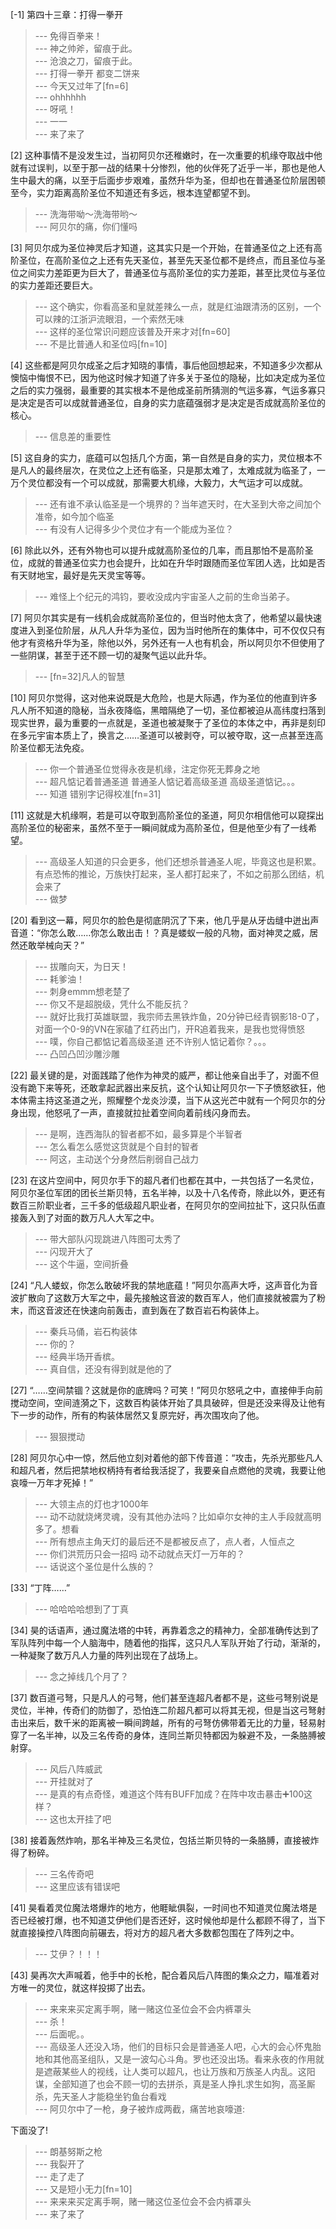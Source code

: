 
[-1] 第四十三章：打得一拳开
>--- 免得百拳来！<br>
>--- 神之帅斧，留痕于此。<br>
>--- 沧浪之刀，留痕于此。<br>
>--- 打得一拳开
都变二饼来<br>
>--- 今天又过年了[fn=6]<br>
>--- ohhhhhh<br>
>--- 呀吼！<br>
>--- 一一<br>
>--- 来了来了<br>

[2] 这种事情不是没发生过，当初阿贝尔还稚嫩时，在一次重要的机缘夺取战中他就有过误判，以至于那一战的结果十分惨烈，他的伙伴死了近乎一半，那也是他人生中最大的痛，以至于后面步步艰难，虽然升华为圣，但却也在普通圣位阶层困顿至今，实力距离高阶圣位不知道还有多远，根本连望都望不到。
>--- 洗海带呦～洗海带哟～<br>
>--- 阿贝尔的痛，你们懂吗<br>

[3] 阿贝尔成为圣位神灵后才知道，这其实只是一个开始，在普通圣位之上还有高阶圣位，在高阶圣位之上还有先天圣位，甚至先天圣位都不是终点，而且圣位与圣位之间实力差距更为巨大了，普通圣位与高阶圣位的实力差距，甚至比灵位与圣位的实力差距还要巨大。
>--- 这个确实，你看高圣和皇就差辣么一点，就是红油跟清汤的区别，一个可以辣的江浙沪流眼泪，一个索然无味<br>
>--- 这样的圣位常识问题应该普及开来才对[fn=60]<br>
>--- 不是比普通人和圣位吗[fn=10]<br>

[4] 这些都是阿贝尔成圣之后才知晓的事情，事后他回想起来，不知道多少次都从懊恼中悔恨不已，因为他这时候才知道了许多关于圣位的隐秘，比如决定成为圣位之后的实力强弱，最重要的其实根本不是他成圣前所猜测的气运多寡，气运多寡只是决定是否可以成就普通圣位，自身的实力底蕴强弱才是决定是否成就高阶圣位的核心。
>--- 信息差的重要性<br>

[5] 这自身的实力，底蕴可以包括几个方面，第一自然是自身的实力，灵位根本不是凡人的最终层次，在灵位之上还有临圣，只是那太难了，太难成就为临圣了，一万个灵位都没有一个可以成就，那需要大机缘，大毅力，大气运才可以成就。
>--- 还有谁不承认临圣是一个境界的？当年遮天时，在大圣到大帝之间加个准帝，如今加个临圣<br>
>--- 有没有人记得多少个灵位才有一个能成为圣位？<br>

[6] 除此以外，还有外物也可以提升成就高阶圣位的几率，而且那怕不是高阶圣位，成就的普通圣位实力也会提升，比如在升华时跟随而圣位军团人选，比如是否有天财地宝，最好是先天灵宝等等。
>--- 难怪上个纪元的鸿钧，要收没成内宇宙圣人之前的生命当弟子。<br>

[7] 阿贝尔其实是有一线机会成就高阶圣位的，但当时他太贪了，他希望以最快速度进入到圣位阶层，从凡人升华为圣位，因为当时他所在的集体中，可不仅仅只有他才有资格升华为圣，除他以外，另外还有一人也有机会，所以阿贝尔不但使用了一些阴谋，甚至于还不顾一切的凝聚气运以此升华。
>--- [fn=32]凡人的智慧<br>

[10] 阿贝尔觉得，这对他来说既是大危险，也是大际遇，作为圣位的他直到许多凡人所不知道的隐秘，当永夜降临，黑暗隔绝了一切，圣位都被迫从高纬度扫落到现实世界，最为重要的一点就是，圣道也被凝聚于了圣位的本体之中，再非是刻印在多元宇宙本质上了，换言之……圣道可以被剥夺，可以被夺取，这一点甚至连高阶圣位都无法免疫。
>--- 你一个普通圣位觉得永夜是机缘，注定你死无葬身之地<br>
>--- 超凡惦记着普通圣道
普通圣人惦记着高级圣道
高级圣道惦记。。。<br>
>--- 知道    错别字记得校准[fn=31]<br>

[11] 这就是大机缘啊，若是可以夺取到高阶圣位的圣道，阿贝尔相信他可以窥探出高阶圣位的秘密来，虽然不至于一瞬间就成为高阶圣位，但是他至少有了一线希望。
>--- 高级圣人知道的只会更多，他们还想杀普通圣人呢，毕竟这也是积累。有点恐怖的推论，万族快打起来，圣人都打起来了，不如之前那么团结，机会来了<br>
>--- 做梦<br>

[20] 看到这一幕，阿贝尔的脸色是彻底阴沉了下来，他几乎是从牙齿缝中迸出声音道：“你怎么敢……你怎么敢出击！？真是蝼蚁一般的凡物，面对神灵之威，居然还敢举械向天？”
>--- 拔雕向天，为日天！<br>
>--- 耗爹油！<br>
>--- 刺身emmm想老楚了<br>
>--- 你又不是超脱级，凭什么不能反抗？<br>
>--- 就好比我打英雄联盟，我宗师去黑铁炸鱼，20分钟已经青钢影18-0了，对面一个0-9的VN在家磕了红药出门，开R追着我来，是我也觉得愤怒<br>
>--- 噗，你自己都惦记着高级圣道
还不许别人惦记着你？。。。<br>
>--- 凸凹凸凹沙雕沙雕<br>

[22] 最关键的是，对面践踏了他作为神灵的威严，都让他亲自出手了，对面不但没有跪下来等死，还敢拿起武器出来反抗，这个认知让阿贝尔一下子愤怒欲狂，他本体需主持这圣道之光，照耀整个龙炎沙漠，当下从这光芒中就有一个阿贝尔的分身出现，他怒吼了一声，直接就拉扯着空间向着前线闪身而去。
>--- 是啊，连西海队的智者都不如，最多算是个半智者<br>
>--- 怎么看怎么感觉这货就是个自封的智者<br>
>--- 阿这，主动送个分身然后削弱自己战力<br>

[23] 在这片空间中，阿贝尔手下的超凡者们也都在其中，一共包括了一名灵位，阿贝尔圣位军团的团长兰斯贝特，五名半神，以及十八名传奇，除此以外，更还有数百三阶职业者，三千多的低级超凡职业者，在阿贝尔的空间拉扯下，这只队伍直接轰入到了对面的数万凡人大军之中。
>--- 带大部队闪现跳进八阵图可太秀了<br>
>--- 闪现开大了<br>
>--- 这个牛逼，空间折叠<br>

[24] “凡人蝼蚁，你怎么敢破坏我的禁地底蕴！”阿贝尔高声大呼，这声音化为音波扩散向了这数万大军之中，最先接触这音波的数百军人，他们直接就被震为了粉末，而这音波还在快速向前轰击，直到轰在了数百岩石构装体上。
>--- 秦兵马俑，岩石构装体<br>
>--- 你的？<br>
>--- 经典半场开香槟。<br>
>--- 真自信，还没有得到就是他的了<br>

[27] “……空间禁锢？这就是你的底牌吗？可笑！”阿贝尔怒吼之中，直接伸手向前搅动空间，空间涟漪之下，这数百构装体开始了具具破碎，但是还没来得及让他有下一步的动作，所有的构装体居然又复原完好，再次围攻向了他。
>--- 狠狠搅动<br>

[28] 阿贝尔心中一惊，然后他立刻对着他的部下传音道：“攻击，先杀光那些凡人和超凡者，然后把禁地权柄持有者给我活捉了，我要亲自点燃他的灵魂，我要让他哀嚎一万年才死掉！”
>--- 大领主点的灯也才1000年<br>
>--- 动不动就烧烤灵魂，没有其他办法吗？比如卓尔女神的主人手段就高明多了。想看<br>
>--- 所有想点主角天灯的最后还不是都被反点了，点人者，人恒点之<br>
>--- 你们洪荒历只会一招吗 动不动就点天灯一万年的？<br>
>--- 话说这个圣位是什么族的？<br>

[33] “丁阵……”
>--- 哈哈哈哈想到了丁真<br>

[34] 昊的话语声，通过魔法塔的中转，再靠着念之的精神力，全部准确传达到了军队阵列中每一个人脑海中，随着他的指挥，这只凡人军队开始了行动，渐渐的，一种凝聚了数万凡人力量的阵列出现在了战场上。
>--- 念之掉线几个月了？<br>

[37] 数百道弓弩，只是凡人的弓弩，他们甚至连超凡者都不是，这些弓弩别说是灵位，半神，传奇们的防御了，恐怕连二阶超凡都可以将其无视，但是当这弓弩射击出来后，数千米的距离被一瞬间跨越，所有的弓弩仿佛带着无比的力量，轻易射穿了一名半神，以及三名传奇的身体，连同兰斯贝特都因为躲避不及，一条胳膊被射穿。
>--- 风后八阵威武<br>
>--- 开挂就对了<br>
>--- 是真的有点奇怪，难道这个阵有BUFF加成？在阵中攻击暴击➕100这样？<br>
>--- 这也太开挂了吧<br>

[38] 接着轰然炸响，那名半神及三名灵位，包括兰斯贝特的一条胳膊，直接被炸得了粉碎。
>--- 三名传奇吧<br>
>--- 这里应该有错误吧<br>

[41] 昊看着灵位魔法塔爆炸的地方，他睚眦俱裂，一时间也不知道灵位魔法塔是否已经被打爆，也不知道艾伊他们是否还好，这时候他却是什么都顾不得了，当下就直接操控八阵图向前碾去，将对方的超凡者大多数都包围在了阵列之中。
>--- 艾伊？！！！<br>

[43] 昊再次大声喊着，他手中的长枪，配合着风后八阵图的集众之力，瞄准着对方唯一的灵位，就这样投掷了出去。
>--- 来来来买定离手啊，赌一赌这位圣位会不会内裤罩头<br>
>--- 杀！<br>
>--- 后面呢。。<br>
>--- 高级圣人还没入场，他们的目标只会是普通圣人吧，心大的会心怀鬼胎地和其他高圣组队，又是一波勾心斗角。罗也还没出场。看来永夜的作用就是遮蔽某些人的视线，让人类可以超凡，也让万族和万族圣人内乱。这阳谋，全部知道了也会不顾一切的去拼杀，真是圣人挣扎求生如狗，高圣厮杀，先天圣人才能稳坐钓鱼台看戏<br>
>--- 阿贝尔中了一枪，身子被炸成两截，痛苦地哀嚎道:

下面没了!<br>
>--- 朗基努斯之枪<br>
>--- 我裂开了<br>
>--- 走了走了<br>
>--- 又是短小无力[fn=10]<br>
>--- 来来来买定离手啊，赌一赌这位圣位会不会内裤罩头<br>
>--- 来了来了<br>
